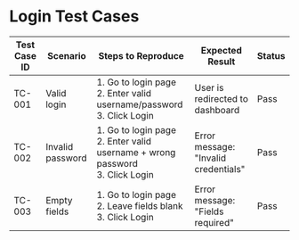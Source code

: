 # Login Test Cases

| Test Case ID | Scenario | Steps to Reproduce | Expected Result | Status |
|--------------|----------|--------------------|----------------|--------|
| TC-001       | Valid login | 1. Go to login page <br> 2. Enter valid username/password <br> 3. Click Login | User is redirected to dashboard | Pass |
| TC-002       | Invalid password | 1. Go to login page <br> 2. Enter valid username + wrong password <br> 3. Click Login | Error message: "Invalid credentials" | Pass |
| TC-003       | Empty fields | 1. Go to login page <br> 2. Leave fields blank <br> 3. Click Login | Error message: "Fields required" | Pass |
